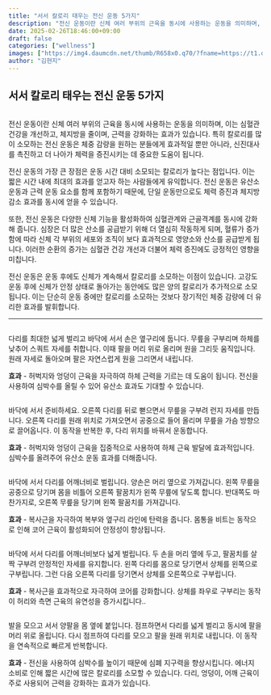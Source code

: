 ```yaml
---
title: "서서 칼로리 태우는 전신 운동 5가지"
description: "전신 운동이란 신체 여러 부위의 근육을 동시에 사용하는 운동을 의미하며, 이는 심혈관 건강을 개선하고, 체지방을 줄이며, 근력을 강화하는 효과가 있습니다. 특히 칼로리를 많이 소모하는 전신 운동은 체중 감량을 원하는 분들에게 효과적일 뿐만 아니라, 신진대사를 촉진하고 "
date: 2025-02-26T18:46:00+09:00
draft: false
categories: ["wellness"]
images: ["https://img4.daumcdn.net/thumb/R658x0.q70/?fname=https://t1.daumcdn.net/news/202412/02/tenbody/20241202073012199ysoa.jpg", "https://t1.daumcdn.net/news/202412/02/tenbody/20241202073012523lsyh.gif", "https://t1.daumcdn.net/news/202412/02/tenbody/20241202073012866ysph.gif", "https://t1.daumcdn.net/news/202412/02/tenbody/20241202073013158twvp.gif", "https://t1.daumcdn.net/news/202412/02/tenbody/20241202073013427oyrd.gif"]
author: "김현지"
---
```


<h2 >서서 칼로리 태우는 전신 운동 5가지</h2> <figure ><img src="https://img4.daumcdn.net/thumb/R658x0.q70/?fname=https://t1.daumcdn.net/news/202412/02/tenbody/20241202073012199ysoa.jpg" alt=""/></figure> <p>전신 운동이란 신체 여러 부위의 근육을 동시에 사용하는 운동을 의미하며, 이는 심혈관 건강을 개선하고, 체지방을 줄이며, 근력을 강화하는 효과가 있습니다. 특히 칼로리를 많이 소모하는 전신 운동은 체중 감량을 원하는 분들에게 효과적일 뿐만 아니라, 신진대사를 촉진하고 더 나아가 체력을 증진시키는 데 중요한 도움이 됩니다.</p> <p>전신 운동의 가장 큰 장점은 운동 시간 대비 소모되는 칼로리가 높다는 점입니다. 이는 짧은 시간 내에 최대의 효과를 얻고자 하는 사람들에게 유익합니다. 전신 운동은 유산소 운동과 근력 운동 요소를 함께 포함하기 때문에, 단일 운동만으로도 체력 증진과 체지방 감소 효과를 동시에 얻을 수 있습니다.</p> <p>또한, 전신 운동은 다양한 신체 기능을 활성화하여 심혈관계와 근골격계를 동시에 강화해 줍니다. 심장은 더 많은 산소를 공급받기 위해 더 열심히 작동하게 되며, 혈류가 증가함에 따라 신체 각 부위의 세포와 조직이 보다 효과적으로 영양소와 산소를 공급받게 됩니다. 이러한 순환의 증가는 심혈관 건강 개선과 더불어 체력 증진에도 긍정적인 영향을 미칩니다.</p> <p>전신 운동은 운동 후에도 신체가 계속해서 칼로리를 소모하는 이점이 있습니다. 고강도 운동 후에 신체가 안정 상태로 돌아가는 동안에도 많은 양의 칼로리가 추가적으로 소모됩니다. 이는 단순히 운동 중에만 칼로리를 소모하는 것보다 장기적인 체중 감량에 더 유리한 효과를 발휘합니다.</p> <hr /> <figure ><img src="https://t1.daumcdn.net/news/202412/02/tenbody/20241202073012523lsyh.gif" alt=""/></figure> <p>다리를 최대한 넓게 벌리고 바닥에 서서 손은 옆구리에 둡니다. 무릎을 구부리며 하체를 낮추어 스쿼트 자세를 취합니다. 이때 팔을 머리 위로 올리며 원을 그리듯 움직입니다. 원래 자세로 돌아오며 팔은 자연스럽게 원을 그리면서 내립니다.</p> <p><strong>효과</strong> - 허벅지와 엉덩이 근육을 자극하여 하체 근력을 기르는 데 도움이 됩니다. 전신을 사용하여 심박수를 올릴 수 있어 유산소 효과도 기대할 수 있습니다.</p> <figure ><img src="https://t1.daumcdn.net/news/202412/02/tenbody/20241202073012866ysph.gif" alt=""/></figure> <p>바닥에 서서 준비하세요. 오른쪽 다리를 뒤로 뻗으면서 무릎을 구부려 런지 자세를 만듭니다. 오른쪽 다리를 원래 위치로 가져오면서 공중으로 들어 올리며 무릎을 가슴 방향으로 끌어옵니다. 이 동작을 반복한 후, 다리 위치를 바꿔서 운동합니다.</p> <p><strong>효과</strong> - 허벅지와 엉덩이 근육을 집중적으로 사용하여 하체 근육 발달에 효과적입니다. 심박수를 올려주어 유산소 운동 효과를 더해줍니다.</p> <figure ><img src="https://t1.daumcdn.net/news/202412/02/tenbody/20241202073013158twvp.gif" alt=""/></figure> <p>바닥에 서서 다리를 어깨너비로 벌립니다. 양손은 머리 옆으로 가져갑니다. 왼쪽 무릎을 공중으로 당기며 몸을 비틀어 오른쪽 팔꿈치가 왼쪽 무릎에 닿도록 합니다. 반대쪽도 마찬가지로, 오른쪽 무릎을 당기며 왼쪽 팔꿈치를 가져갑니다.</p> <p><strong>효과</strong> - 복사근을 자극하여 복부와 옆구리 라인에 탄력을 줍니다. 몸통을 비트는 동작으로 인해 코어 근육이 활성화되어 안정성이 향상됩니다.</p> <figure ><img src="https://t1.daumcdn.net/news/202412/02/tenbody/20241202073013427oyrd.gif" alt=""/></figure> <p>바닥에 서서 다리를 어깨너비보다 넓게 벌립니다. 두 손을 머리 옆에 두고, 팔꿈치를 살짝 구부려 안정적인 자세를 유지합니다. 왼쪽 다리를 몸으로 당기면서 상체를 왼쪽으로 구부립니다. 그런 다음 오른쪽 다리를 당기면서 상체를 오른쪽으로 구부립니다.</p> <p><strong>효과</strong> - 복사근을 효과적으로 자극하여 코어를 강화합니다. 상체를 좌우로 구부리는 동작이 허리와 측면 근육의 유연성을 증가시킵니다..</p> <figure ><img src="https://t1.daumcdn.net/news/202412/02/tenbody/20241202073013731quca.gif" alt=""/></figure> <p>발을 모으고 서서 양팔을 몸 옆에 붙입니다. 점프하면서 다리를 넓게 벌리고 동시에 팔을 머리 위로 올립니다. 다시 점프하여 다리를 모으고 팔을 원래 위치로 내립니다. 이 동작을 연속적으로 빠르게 반복합니다.</p> <p><strong>효과</strong> - 전신을 사용하여 심박수를 높이기 때문에 심폐 지구력을 향상시킵니다. 에너지 소비로 인해 짧은 시간에 많은 칼로리를 소모할 수 있습니다. 다리, 엉덩이, 어깨 근육이 주로 사용되어 근력을 강화하는 효과가 있습니다.</p>